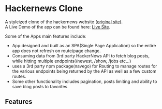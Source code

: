 # Hackernews Clone

A styleized clone of the hackernews website ([original site](https://news.ycombinator.com/)).<br />
A Live Demo of the app can be found here: [Live Site](https://kenrickoliver.github.io/hackernews-clone-stylized/).

Some of the Apps main features include: 
- App designed and built as an SPA(Single Page Application) so the entire app does not refresh on route/page change.
- Consuming data from 3rd party HackerNews API to fetch blog posts, while hitting multiple endpoints(/newest, /show, /jobs etc...)
- uses a 3rd party npm package(navego) for Routing to manage routes for the various endpoints being returned by the API as well as a few custom routes. 
- Some other functionality includes pagination, posts limiting and ability to save blog posts to favorites.

## Features 